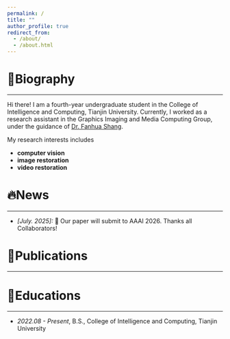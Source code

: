 ```yaml
---
permalink: /
title: ""
author_profile: true
redirect_from: 
  - /about/
  - /about.html
---
```

# 👀Biography
***
Hi there! I am a fourth-year undergraduate student in the College of Intelligence and Computing, Tianjin University.  Currently, I worked as a research assistant in the Graphics Imaging and Media Computing Group, under the guidance of  [Dr. Fanhua Shang](https://sites.google.com/site/fanhua217/home).

My research interests includes
 * **computer vision**
 * **image restoration**
 * **video restoration**


# 🔥News
***
* *[July. 2025]:* 🎉 Our paper will submit to AAAI 2026. Thanks all Collaborators!

# 📝Publications
***

# 📖Educations
***
* *2022.08 - Present*, B.S., College of Intelligence and Computing, Tianjin University
